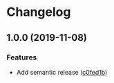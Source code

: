 # Changelog

## 1.0.0 (2019-11-08)


### Features

* Add semantic release ([c0fed1b](https://github.com/amannn/action-semantic-pull-request/commit/c0fed1bebfccb214f68ebc27dee81582f0d2e57f))
